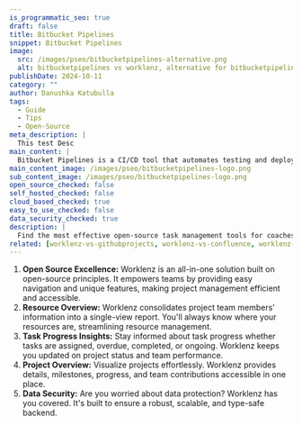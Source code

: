 ```yaml
---
is_programmatic_seo: true
draft: false
title: Bitbucket Pipelines
snippet: Bitbucket Pipelines
image:
  src: /images/pseo/bitbucketpipelines-alternative.png
  alt: bitbucketpipelines vs worklenz, alternative for bitbucketpipelines project managemet tool, task management, resource management, productivity
publishDate: 2024-10-11
category: ""
author: Danushka Katubulla
tags:
  - Guide
  - Tips
  - Open-Source
meta_description: |
  This test Desc
main_content: |
  Bitbucket Pipelines is a CI/CD tool that automates testing and deployment processes directly from Bitbucket repositories.
main_content_image: /images/pseo/bitbucketpipelines-logo.png
sub_content_image: /images/pseo/bitbucketpipelines-logo.png
open_source_checked: false
self_hosted_checked: false
cloud_based_checked: true
easy_to_use_checked: false
data_security_checked: true
description: |
  Find the most effective open-source task management tools for coaches on our platform. Simplify your coaching tasks and boost productivity with these tools.
related: [worklenz-vs-githubprojects, worklenz-vs-confluence, worklenz-vs-discord, worklenz-vs-salesforcetasks]
---
```

1. **Open Source Excellence:** Worklenz is an all-in-one solution built on open-source principles. It empowers teams by providing easy navigation and unique features, making project management efficient and accessible.
2. **Resource Overview:** Worklenz consolidates project team members' information into a single-view report. You'll always know where your resources are, streamlining resource management.
3. **Task Progress Insights:** Stay informed about task progress whether tasks are assigned, overdue, completed, or ongoing. Worklenz keeps you updated on project status and team performance.
4. **Project Overview:** Visualize projects effortlessly. Worklenz provides details, milestones, progress, and team contributions accessible in one place.
5. **Data Security:** Are you worried about data protection? Worklenz has you covered. It's built to ensure a robust, scalable, and type-safe backend.